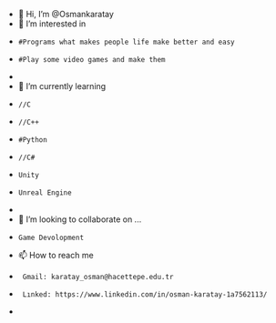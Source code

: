 - 👋 Hi, I’m @Osmankaratay
- 👀 I’m interested in 
-     #Programs what makes people life make better and easy
-     #Play some video games and make them
-     
- 🌱 I’m currently learning 
-     //C
-     //C++
-     #Python
-     //C#
-     Unity
-     Unreal Engine
-     
- 💞️ I’m looking to collaborate on ...
-     Game Devolopment
- 📫 How to reach me
-      Gmail: karatay_osman@hacettepe.edu.tr
-      Lınked: https://www.linkedin.com/in/osman-karatay-1a7562113/
-      

<!---
Osmankaratay/Osmankaratay is a ✨ special ✨ repository because its `README.md` (this file) appears on your GitHub profile.
You can click the Preview link to take a look at your changes.
--->
